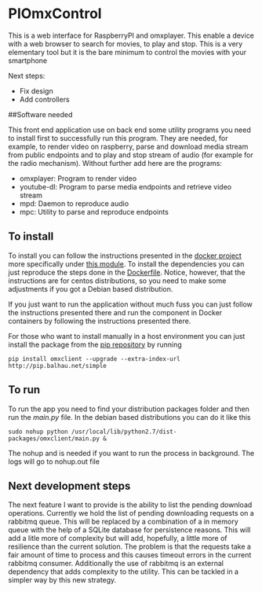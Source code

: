 # PIOmxControl

This is a web interface for RaspberryPI and omxplayer. This enable a device with a web browser
to search for movies, to play and stop. This is a very elementary tool but it is the bare minimum to
control the movies with your smartphone

Next steps:

* Fix design
* Add controllers

##Software needed

This front end application use on back end some utility programs you need to install first to successfully run this program. They are needed, for example, to render video on raspberry, parse and download media stream from public endpoints and to play and stop stream of audio (for example for the radio mechanism).
Without further add here are the programs:

* omxplayer: Program to render video
* youtube-dl: Program to parse media endpoints and retrieve video stream
* mpd: Daemon to reproduce audio
* mpc: Utility to parse and reproduce endpoints

## To install

To install you can follow the instructions presented in the [docker project](http://git.balhau.net/docker.git/) more specifically under [this module](http://git.balhau.net/docker.git/tree/master/omxclient/). To install the dependencies you can just reproduce the steps done in the [Dockerfile](http://git.balhau.net/docker.git/blob/master/omxclient/Dockerfile). Notice, however, that the instructions are for centos distributions, so you need to make some adjustments if you got a Debian based distribution.

If you just want to run the application without much fuss you can just follow the instructions presented there and run the component in Docker containers by following the instructions presented there.

For those who want to install manually in a host environment you can just install the package from the [pip repository](http://pip.balhau.net/simple) by running

    pip install omxclient --upgrade --extra-index-url  http://pip.balhau.net/simple

## To run

To run the app you need to find your distribution packages folder and then run the *main.py* file. In the debian based distributions you can do it like this

    sudo nohup python /usr/local/lib/python2.7/dist-packages/omxclient/main.py &

The nohup and is needed if you want to run the process in background. The logs will go to nohup.out file

## Next development steps

The next feature I want to provide is the ability to list the pending download operations. Currently we hold the list of pending downloading requests on a rabbitmq queue. This will be replaced by a combination of a in memory queue with the help of a SQLite database for persistence reasons. This will add a litle more of complexity but will add, hopefully, a little more of resilience  than the current solution. The problem is that the requests take a fair amount of time to process and this causes timeout errors in the current rabbitmq consumer. Additionally the use of rabbitmq is an external dependency that adds complexity to the utility. This can be tackled in a simpler way by this new strategy.
